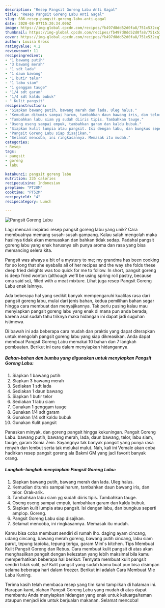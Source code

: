 ```yaml
---
description: "Resep Pangsit Goreng Labu Anti Gagal"
title: "Resep Pangsit Goreng Labu Anti Gagal"
slug: 686-resep-pangsit-goreng-labu-anti-gagal
date: 2020-08-07T15:20:34.006Z
image: https://img-global.cpcdn.com/recipes/fb497d8dd52d0fa8/751x532cq70/pangsit-goreng-labu-foto-resep-utama.jpg
thumbnail: https://img-global.cpcdn.com/recipes/fb497d8dd52d0fa8/751x532cq70/pangsit-goreng-labu-foto-resep-utama.jpg
cover: https://img-global.cpcdn.com/recipes/fb497d8dd52d0fa8/751x532cq70/pangsit-goreng-labu-foto-resep-utama.jpg
author: Louisa Gross
ratingvalue: 4.2
reviewcount: 11
recipeingredient:
- "1 bawang putih"
- "3 bawang merah"
- "1 sdt lada"
- "1 daun bawang"
- "1 butir telor"
- "1 labu siam"
- "1 genggam tauge"
- "1/4 sdt garam"
- "1/4 sdt kaldu bubuk"
- " Kulit pangsit"
recipeinstructions:
- "Siapkan bawang putih, bawang merah dan lada. Uleg halus."
- "Kemudian ditumis sampai harum, tambahkan daun bawang iris, dan telor. Orak-arik."
- "Tambahkan labu siam yg sudah diiris tipis. Tambahkan tauge."
- "Oseng oseng sampai empuk, tambahkan garam dan kaldu bubuk."
- "Siapkan kulit lumpia atau pangsit. Isi dengan labu, dan bungkus seperti amplop. Goreng."
- "Pangsit Goreng Labu siap disajikan."
- "Selamat mencoba, ini ringkasannya. Memasak itu mudah."
categories:
- Resep
tags:
- pangsit
- goreng
- labu

katakunci: pangsit goreng labu 
nutrition: 235 calories
recipecuisine: Indonesian
preptime: "PT20M"
cooktime: "PT52M"
recipeyield: "4"
recipecategory: Lunch

---
```



![Pangsit Goreng Labu](https://img-global.cpcdn.com/recipes/fb497d8dd52d0fa8/751x532cq70/pangsit-goreng-labu-foto-resep-utama.jpg)

Lagi mencari inspirasi resep pangsit goreng labu yang unik? Cara membuatnya memang susah-susah gampang. Kalau salah mengolah maka hasilnya tidak akan memuaskan dan bahkan tidak sedap. Padahal pangsit goreng labu yang enak harusnya sih punya aroma dan rasa yang bisa memancing selera kita.

Pangsit was always a bit of a mystery to me; my grandma has been cooking for so long that she eyeballs all of her recipes and the way she folds these deep fried delights was too quick for me to follow. In short, pangsit goreng is deep fried wonton (although we&#39;ll be using spring roll pastry, because oma said so), filled with a meat mixture. Lihat juga resep Pangsit Goreng Labu enak lainnya.

Ada beberapa hal yang sedikit banyak mempengaruhi kualitas rasa dari pangsit goreng labu, mulai dari jenis bahan, kedua pemilihan bahan segar hingga cara membuat dan menyajikannya. Tak perlu pusing kalau mau menyiapkan pangsit goreng labu yang enak di mana pun anda berada, karena asal sudah tahu triknya maka hidangan ini dapat jadi suguhan istimewa.


Di bawah ini ada beberapa cara mudah dan praktis yang dapat diterapkan untuk mengolah pangsit goreng labu yang siap dikreasikan. Anda dapat membuat Pangsit Goreng Labu memakai 10 bahan dan 7 langkah pembuatan. Berikut ini cara dalam menyiapkan hidangannya.

<!--inarticleads1-->

##### Bahan-bahan dan bumbu yang digunakan untuk menyiapkan Pangsit Goreng Labu:

1. Siapkan 1 bawang putih
1. Siapkan 3 bawang merah
1. Sediakan 1 sdt lada
1. Sediakan 1 daun bawang
1. Siapkan 1 butir telor
1. Sediakan 1 labu siam
1. Gunakan 1 genggam tauge
1. Gunakan 1/4 sdt garam
1. Gunakan 1/4 sdt kaldu bubuk
1. Gunakan  Kulit pangsit


Panaskan minyak, dan goreng pangsit hingga kekuningan. Pangsit Goreng Labu. bawang putih, bawang merah, lada, daun bawang, telor, labu siam, tauge, garam Sonia Zein. Sayangnya tak banyak pangsit yang punya rasa renyah dan lembut serta tak melukai mulut. Nah, kali ini Vemale akan coba hadirkan resep pangsit goreng ala Bakmi GM yang jadi favorit banyak orang. 

<!--inarticleads2-->

##### Langkah-langkah menyiapkan Pangsit Goreng Labu:

1. Siapkan bawang putih, bawang merah dan lada. Uleg halus.
1. Kemudian ditumis sampai harum, tambahkan daun bawang iris, dan telor. Orak-arik.
1. Tambahkan labu siam yg sudah diiris tipis. Tambahkan tauge.
1. Oseng oseng sampai empuk, tambahkan garam dan kaldu bubuk.
1. Siapkan kulit lumpia atau pangsit. Isi dengan labu, dan bungkus seperti amplop. Goreng.
1. Pangsit Goreng Labu siap disajikan.
1. Selamat mencoba, ini ringkasannya. Memasak itu mudah.


Kamu bisa coba membuat sendiri di rumah lho. daging ayam cincang, udang cincang, bawang merah goreng, bawang putih cincang, labu siam parut, tepung tapioka, tepung terigu, garam Mini&#39;s kitchen. Tips Membuat Kulit Pangsit Goreng dan Rebus. Cara membuat kulit pangsit di atas akan menghasilkan pangsit dengan kelezatan yang lebih maksimal bila kamu memperhatikan beberapa hal berikut: Ternyata membuat kulit pangsit sendiri tidak sulit, ya! Kulit pangsit yang sudah kamu buat pun bisa disimpan selama beberapa hari dalam freezer. Berikut ini adalah Cara Membuat Mie Labu Kuning. 

Terima kasih telah membaca resep yang tim kami tampilkan di halaman ini. Harapan kami, olahan Pangsit Goreng Labu yang mudah di atas dapat membantu Anda menyiapkan hidangan yang enak untuk keluarga/teman ataupun menjadi ide untuk berjualan makanan. Selamat mencoba!
